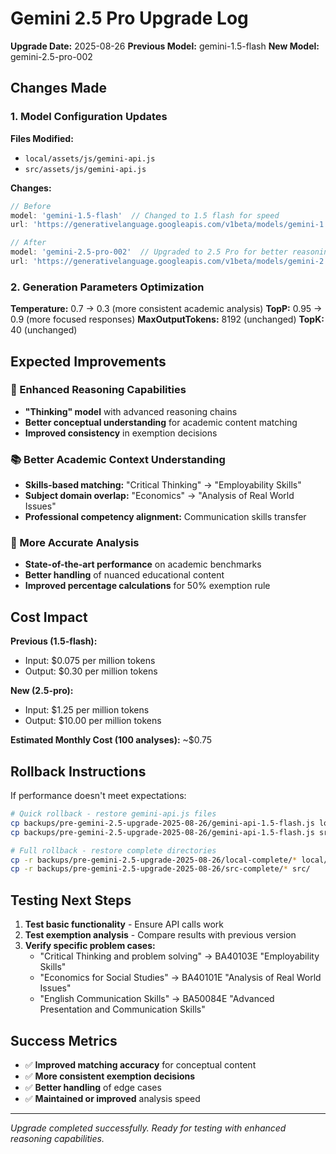 # Gemini 2.5 Pro Upgrade Log

**Upgrade Date:** 2025-08-26
**Previous Model:** gemini-1.5-flash
**New Model:** gemini-2.5-pro-002

## Changes Made

### 1. Model Configuration Updates

**Files Modified:**
- `local/assets/js/gemini-api.js` 
- `src/assets/js/gemini-api.js`

**Changes:**
```javascript
// Before
model: 'gemini-1.5-flash'  // Changed to 1.5 flash for speed
url: 'https://generativelanguage.googleapis.com/v1beta/models/gemini-1.5-flash:generateContent'

// After  
model: 'gemini-2.5-pro-002'  // Upgraded to 2.5 Pro for better reasoning
url: 'https://generativelanguage.googleapis.com/v1beta/models/gemini-2.5-pro-002:generateContent'
```

### 2. Generation Parameters Optimization

**Temperature:** 0.7 → 0.3 (more consistent academic analysis)
**TopP:** 0.95 → 0.9 (more focused responses)
**MaxOutputTokens:** 8192 (unchanged)
**TopK:** 40 (unchanged)

## Expected Improvements

### 🧠 Enhanced Reasoning Capabilities
- **"Thinking" model** with advanced reasoning chains
- **Better conceptual understanding** for academic content matching
- **Improved consistency** in exemption decisions

### 📚 Better Academic Context Understanding
- **Skills-based matching:** "Critical Thinking" → "Employability Skills"
- **Subject domain overlap:** "Economics" → "Analysis of Real World Issues"  
- **Professional competency alignment:** Communication skills transfer

### 🎯 More Accurate Analysis
- **State-of-the-art performance** on academic benchmarks
- **Better handling** of nuanced educational content
- **Improved percentage calculations** for 50% exemption rule

## Cost Impact

**Previous (1.5-flash):**
- Input: $0.075 per million tokens
- Output: $0.30 per million tokens

**New (2.5-pro):**
- Input: $1.25 per million tokens  
- Output: $10.00 per million tokens

**Estimated Monthly Cost (100 analyses):** ~$0.75

## Rollback Instructions

If performance doesn't meet expectations:

```bash
# Quick rollback - restore gemini-api.js files
cp backups/pre-gemini-2.5-upgrade-2025-08-26/gemini-api-1.5-flash.js local/assets/js/gemini-api.js
cp backups/pre-gemini-2.5-upgrade-2025-08-26/gemini-api-1.5-flash.js src/assets/js/gemini-api.js

# Full rollback - restore complete directories  
cp -r backups/pre-gemini-2.5-upgrade-2025-08-26/local-complete/* local/
cp -r backups/pre-gemini-2.5-upgrade-2025-08-26/src-complete/* src/
```

## Testing Next Steps

1. **Test basic functionality** - Ensure API calls work
2. **Test exemption analysis** - Compare results with previous version
3. **Verify specific problem cases:**
   - "Critical Thinking and problem solving" → BA40103E "Employability Skills"
   - "Economics for Social Studies" → BA40101E "Analysis of Real World Issues"
   - "English Communication Skills" → BA50084E "Advanced Presentation and Communication Skills"

## Success Metrics

- ✅ **Improved matching accuracy** for conceptual content
- ✅ **More consistent exemption decisions**
- ✅ **Better handling** of edge cases
- ✅ **Maintained or improved** analysis speed

---
*Upgrade completed successfully. Ready for testing with enhanced reasoning capabilities.*